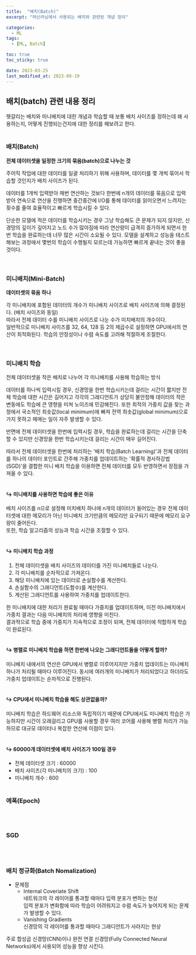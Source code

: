 ```yaml
---
title:  "배치(Batch)"
excerpt: "머신러닝에서 사용되는 배치와 관련된 개념 정리"

categories:
  - ML
tags:
  - [ML, Batch]

toc: true
toc_sticky: true

date: 2023-03-25
last_modified_at: 2023-09-19
---
```


## 배치(batch) 관련 내용 정리  
헷갈리는 배치와 미니배치에 대한 개념과 학습할 때 보통 배치 사이즈를 정하는데 왜 사용하는지, 어떻게 진행되는건지에 대한 정리를 해보려고 한다.  
<br>  

### 배치(Batch)  
**전체 데이터셋을 일정한 크기의 묶음(batch)으로 나누는 것**  

주어직 작업에 대한 데이터를 일괄 처리하기 위해 사용하며, 데이터를 몇 개씩 묶어서 학습할 것인지가 배치 사이즈가 된다.  

데이터를 1개씩 입력받아 매번 연산하는 것보다 한번에 n개의 데이터를 묶음으로 입력 받아 연속으로 연산을 진행하면 중간중간에 I/O를 통해 데이터를 읽어오면서 느려지는 횟수를 줄여 효율적이고 빠르게 학습시킬 수 있다.  

단순한 모델에 적은 데이터를 학습시키는 경우 그냥 학습해도 큰 문제가 되지 않지만, 신경망의 깊이가 깊어지고 노드 수가 많아짐에 따라 연산량이 급격히 증가하게 되면서 한번 학습을 완료하는데 너무 많은 시간이 소요될 수 있다.   모델을 설계하고 성능을 테스트 해보는 과정에서 몇번의 학습이 수행될지 모르는데 가능하면 빠르게 끝내는 것이 좋을 것이다.  
<br><br>  

### 미니배치(Mini-Batch)  
**데이터셋의 묶음 하나**  

각 미니배치에 포함된 데이터의 개수가 미니배치 사이즈로 배치 사이즈에 의해 결정된다. (배치 사이즈와 동일)  
따라서 전체 데이터 수를 미니배치 사이즈로 나눈 수가 미치배치의 개수이다.  
일반적으로 미니배치 사이즈를 32, 64, 128 등 2의 제곱수로 설정하면 GPU에서의 연산이 최적화된다. 학습의 안정성이나 수렴 속도를 고려해 적절하게 조절한다.  
<br><br>  

### 미니배치 학습  
전체 데이터셋을 작은 배치로 나누어 각 미니배치를 사용해 학습하는 방식  

데이터를 하나씩 입력시킬 경우, 신경망을 한번 학습시키는데 걸리는 시간이 짧지만 전체 학습에 대한 시간은 길어지고 각각의 그래디언트가 상당히 불안정해 데이터의 작은 변동에도 학습에 큰 영향을 미쳐 노이즈에 민감해진다. 또한 최적의 가중치 값을 찾는 과정에서 국소적인 최솟값(local minimum)에 빠져 전역 최솟값(global minimum)으로 가지 못하고 헤매는 일이 자주 발생할 수 있다.  

반면에 전체 데이터셋을 한번에 입력시킬 경우, 학습을 완료하는데 걸리는 시간을 단축할 수 있지만 신경망을 한번 학습시키는데 걸리는 시간이 매우 길어진다.  

따라서 전체 데이터셋을 한번에 처리하는 '배치 학습(Batch Learning)'과 전체 데이터를 하나의 데이터 포인트로 간주해 가중치를 업데이트하는 '확률적 경사하강법(SGD)'을 결합한 미니 배치 학습을 이용하면 전체 데이터를 모두 반영하면서 장점을 가져올 수 있다.  
<br>  

#### ↪ 미니배치를 사용하면 학습에 좋은 이유  
배치 사이즈를 n으로 설정해 미치배치 하나에 n개의 데이터가 들어있는 경우 
전체 데이터셋에 대한 메모리가 아닌 미니배치 크기만큼의 메모리만 요구되기 때문에 메모리 요구량이 줄어든다.  
또한, 학습 알고리즘의 성능과 학습 시간을 조절할 수 있다.  
<br>  

#### ↪ 미니배치 학습 과정  
1. 전체 데이터셋을 배치 사이즈의 데이터를 가진 미니배치들로 나눈다.  
2. 각 미니배치를 순차적으로 가져온다.  
3. 해당 미니배치에 있는 데이터로 손실함수를 계산한다.  
4. 손실함수의 그래디언트(도함수)를 계산한다.  
5. 계산된 그래디언트를 사용하여 가중치를 업데이트한다.  

한 미니배치에 대한 처리가 완료될 때마다 가중치를 업데이트하며, 이전 미니배치에서 가중치 결과는 다음 미니배치의 처리에 영향을 미친다.  
결과적으로 학습 중에 가중치가 지속적으로 조정이 되며, 전체 데이터에 적합하게 학습이 완료된다.  
<br>  

#### ↪ 병렬로 미니배치 학습을 하면 한번에 나오는 그래디언트들을 어떻게 할까?  
미니배치 내에서의 연산은 GPU에서 병렬로 이루어지지만 가중치 업데이트는 미니배치 하나가 처리될 때마다 이루어진다. 동시에 여러개의 미니배치가 처리되었다고 하더라도 가중치 업데이트는 순차적으로 진행된다.  
<br>  

#### ↪ CPU에서 미니배치 학습을 해도 상관없을까?  
미니배치 학습은 하드웨어 리소스와 독립적이기 때문에 CPU에서도 미니배치 학습은 가능하지만 시간이 오래걸리고 GPU를 사용할 경우 여러 코어를 사용해 병렬 처리가 가능하므로 대규모 데이터나 복잡한 연산에 이점이 있다.  
<br>  

#### ↪ 60000개 데이터셋에 배치 사이즈가 100일 경우  
- 전체 데이터셋 크기 : 60000
- 배치 사이즈(각 미니배치의 크기) : 100
- 미니배치 개수 : 600
<br><br>  

### 에폭(Epoch)  

<br><br>  

### SGD

<br><br>  

### 배치 정규화(Batch Nomalization)  
- 문제점  
  - Internal Coveriate Shift  
  네트워크의 각 레이어를 통과할 때마다 입력 분포가 변하는 현상  
  입력 분포가 변화함에 따라 학습이 어려워지고 수렴 속도가 늦어지게 되는 문제가 발생할 수 있다.  
  - Vanishing Gradients  
  신경망의 각 레이어를 통과할 때마다 그래디언트가 사라지는 현상  

주로 합성곱 신경망(CNN)이나 완전 연결 신경망(Fully Connected Neural Networks)에서 사용되어 성능을 향상 시킨다.  
